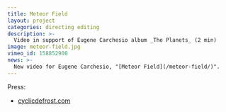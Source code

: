 ```yaml
---
title: Meteor Field
layout: project
categories: directing editing
description: >-
  Video in support of Eugene Carchesio album _The Planets_ (2 min)
image: meteor-field.jpg
vimeo_id: 158852900
news: >-
  New video for Eugene Carchesio, "[Meteor Field](/meteor-field/)".
---
```


Press:

- [cyclicdefrost.com](http://www.cyclicdefrost.com/2016/04/watch-eugene-carchesios-new-piece-meteor-field/)
